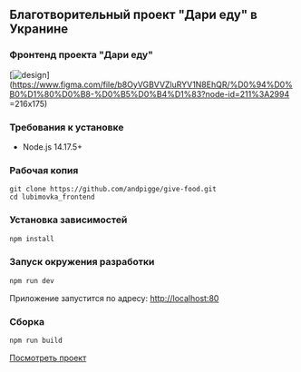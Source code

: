 ## Благотворительный проект "Дари еду" в Укранине
### Фронтенд проекта "Дари еду"

[![design](https://serene-heisenberg-1ae5b0.netlify.app/6a4b48fe85461fb11590.png)](https://www.figma.com/file/b8OyVGBVVZluRYV1N8EhQR/%D0%94%D0%B0%D1%80%D0%B8-%D0%B5%D0%B4%D1%83?node-id=211%3A2994 =216x175)

### Требования к установке
- Node.js 14.17.5+

### Рабочая копия

```
git clone https://github.com/andpigge/give-food.git
cd lubimovka_frontend
```

### Установка зависимостей

```bash
npm install
```

### Запуск окружения разработки

```bash
npm run dev
```
Приложение запустится по адресу: [http://localhost:80](http://localhost:80)

### Сборка

```bash
npm run build
```

[Посмотреть проект](https://serene-heisenberg-1ae5b0.netlify.app)
